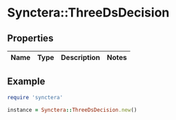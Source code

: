 # Synctera::ThreeDsDecision

## Properties

| Name | Type | Description | Notes |
| ---- | ---- | ----------- | ----- |

## Example

```ruby
require 'synctera'

instance = Synctera::ThreeDsDecision.new()
```

